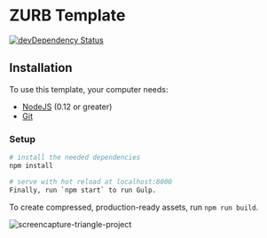 # ZURB Template

[![devDependency Status](https://david-dm.org/zurb/foundation-zurb-template/dev-status.svg)](https://david-dm.org/zurb/foundation-zurb-template#info=devDependencies)

## Installation

To use this template, your computer needs:

- [NodeJS](https://nodejs.org/en/) (0.12 or greater)
- [Git](https://git-scm.com/)


### Setup


```bash
# install the needed dependencies
npm install

# serve with hot reload at localhost:8000
Finally, run `npm start` to run Gulp.
```

To create compressed, production-ready assets, run `npm run build`.


![screencapture-triangle-project](https://user-images.githubusercontent.com/25568321/47717972-2b14af80-dc15-11e8-9fb8-f055d584ac40.png)
